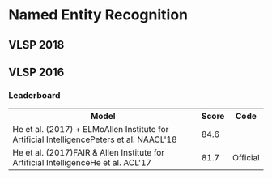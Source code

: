 # Named Entity Recognition

## VLSP 2018

## VLSP 2016

### Leaderboard

<table>
  <tr>
    <th>Model</th>
    <th>Score</th>
    <th>Code</th>
  </tr>
  <tr>
    <td>He et al. (2017) + ELMoAllen Institute for Artificial IntelligencePeters et al. NAACL'18</td>
    <td>84.6</td>
    <td></td>
  </tr>
  <tr>
    <td>He et al. (2017)FAIR &amp; Allen Institute for Artificial IntelligenceHe et al. ACL'17</td>
    <td>81.7</td>
    <td>Official</td>
  </tr>
</table>